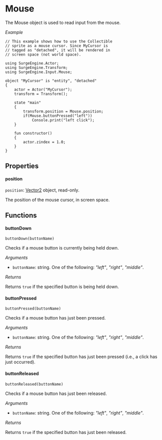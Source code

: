 Mouse
=====

The Mouse object is used to read input from the mouse.

*Example*

```
// This example shows how to use the Collectible
// sprite as a mouse cursor. Since MyCursor is
// tagged as "detached", it will be rendered in
// screen space (not world space).

using SurgeEngine.Actor;
using SurgeEngine.Transform;
using SurgeEngine.Input.Mouse;

object "MyCursor" is "entity", "detached"
{
    actor = Actor("MyCursor");
    transform = Transform();

    state "main"
    {
        transform.position = Mouse.position;
        if(Mouse.buttonPressed("left"))
            Console.print("left click");
    }

    fun constructor()
    {
        actor.zindex = 1.0;
    }
}
```

Properties
----------

#### position

`position`: [Vector2](/engine/vector2) object, read-only.

The position of the mouse cursor, in screen space.

Functions
---------

#### buttonDown

`buttonDown(buttonName)`

Checks if a mouse button is currently being held down.

*Arguments*

* `buttonName`: string. One of the following: *"left"*, *"right"*, *"middle"*.

*Returns*

Returns `true` if the specified button is being held down.

#### buttonPressed

`buttonPressed(buttonName)`

Checks if a mouse button has just been pressed.

*Arguments*

* `buttonName`: string. One of the following: *"left"*, *"right"*, *"middle"*.

*Returns*

Returns `true` if the specified button has just been pressed (i.e., a click has just occurred).

#### buttonReleased

`buttonReleased(buttonName)`

Checks if a mouse button has just been released.

*Arguments*

* `buttonName`: string. One of the following: *"left"*, *"right"*, *"middle"*.

*Returns*

Returns `true` if the specified button has just been released.
